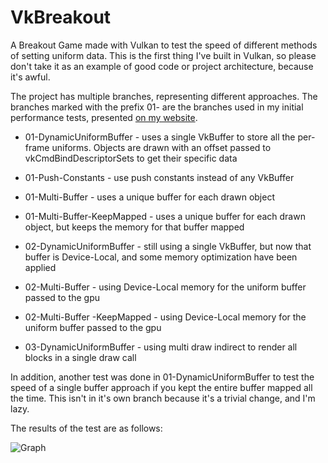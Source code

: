 # VkBreakout

A Breakout Game made with Vulkan to test the speed of different methods of setting uniform data. This is the first thing I've built in Vulkan, so please don't take it as an example of good code or project architecture, because it's awful. 

The project has multiple branches, representing different approaches. The branches marked with the prefix 01- are the branches used in my initial performance tests, presented [on my website](http://kylehalladay.com/blog/tutorial/vulkan/2017/08/30/Vulkan-Uniform-Buffers.html). 

* 01-DynamicUniformBuffer - uses a single VkBuffer to store all the per-frame uniforms. Objects are drawn with an offset passed to vkCmdBindDescriptorSets to get their specific data
* 01-Push-Constants - use push constants instead of any VkBuffer
* 01-Multi-Buffer - uses a unique buffer for each drawn object
* 01-Multi-Buffer-KeepMapped - uses a unique buffer for each drawn object, but keeps the memory for that buffer mapped

* 02-DynamicUniformBuffer - still using a single VkBuffer, but now that buffer is Device-Local, and some memory optimization have been applied
* 02-Multi-Buffer - using Device-Local memory for the uniform buffer passed to the gpu
* 02-Multi-Buffer -KeepMapped - using Device-Local memory for the uniform buffer passed to the gpu

* 03-DynamicUniformBuffer - using multi draw indirect to render all blocks in a single draw call

In addition, another test was done in 01-DynamicUniformBuffer to test the speed of a single buffer approach if you kept the entire buffer mapped all the time. This isn't in it's own branch because it's a trivial change, and I'm lazy. 

The results of the test are as follows: 

![Graph](http://i.imgur.com/1TRVFSp.png)


